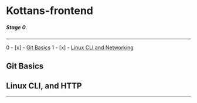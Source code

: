 # Kottans-frontend

##### Stage 0.

---
0 - [х] - [Git Basics](#git-basics)
1 - [x] - [Linux CLI and Networking](#linux-cli-and-http)















## Git Basics





## Linux CLI, and HTTP

---
